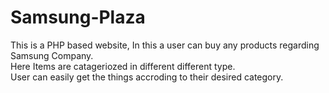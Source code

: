 # Samsung-Plaza

This is a PHP based website, In this a user can buy any products regarding Samsung Company.
<br> Here Items are catageriozed in different different type.
<br> User can easily get the things accroding to their desired category.

